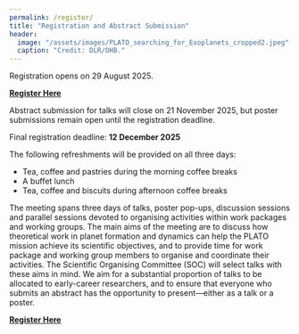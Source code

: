 ```yaml
---
permalink: /register/
title: "Registration and Abstract Submission"
header:
  image: "/assets/images/PLATO_searching_for_Exoplanets_cropped2.jpeg"
  caption: "Credit: DLR/OHB."
---
```


Registration opens on 29 August 2025.

**[Register Here](https://forms.office.com/e/S9bKkz2dTM)**

Abstract submission for talks will close on 21 November 2025, but poster submissions remain open until the registration deadline.

Final registration deadline: **12 December 2025**

The following refreshments will be provided on all three days:  <br>
* Tea, coffee and pastries during the morning coffee breaks  <br>
* A buffet lunch  <br>
* Tea, coffee and biscuits during afternoon coffee breaks

The meeting spans three days of talks, poster pop-ups, discussion sessions and parallel sessions devoted to organising activities within work packages and working groups. The main aims of the meeting are to discuss how theoretical work in planet formation and dynamics can help the PLATO mission achieve its scientific objectives, and to provide time for work package and working group members to organise and coordinate their activities. The Scientific Organising Committee (SOC) will select talks with these aims in mind. We aim for a substantial proportion of talks to be allocated to early-career researchers, and to ensure that everyone who submits an abstract has the opportunity to present—either as a talk or a poster.
<!-- This is a hybrid event, aimed at increasing accessibility for those unable to attend in person. While most talks will be presented on-site, a limited number of remote presentations will be considered upon request.  --> 

<!-- **Abstract submission is now closed**  -->
**[Register Here](https://forms.office.com/e/S9bKkz2dTM)**

<!-- **[Pay Here](https://herts.configio.com/pd/2521/uk-ireland-discs-conference-2025)** - See helpful notes below. 

i) **Shopping Basket Selection**  
You can select items for purchase (Registration Fee, Accommodation if wanted) one at a time and add each to your shopping basket before paying.

ii) **Guest Checkout**  
When you go to checkout, if you do it as a *Guest* rather than creating an account, please **tick the box** to allow your name and email to be retained so that we know you have paid.

iii) **Breakfast Availability**  
Breakfast is only available on **Tuesday and Wednesday mornings**.  
Hence, if you buy **"3 Nights accommodation + Breakfast"** (Check-in Sunday 7th, Check-out Wednesday 10th), this **does not include breakfast on Monday 8th**.  
There are a few local options on or near campus where you can get breakfast that day.

iv) **One or Two Nights Accommodation**  
If you only want to book **1 night** accommodation, please email [discs2025@herts.ac.uk](mailto:discs2025@herts.ac.uk) to let us know which night.  
If you book **2 nights**, we will assume it's **check-in Monday 8th and check-out Wednesday 10th**.
-->

